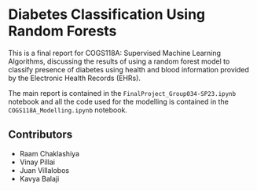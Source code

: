 # Diabetes Classification Using Random Forests
This is a final report for COGS118A: Supervised Machine Learning Algorithms, discussing the results of using a random forest model to classify presence of diabetes using health and blood information provided by the Electronic Health Records (EHRs). 

The main report is contained in the `FinalProject_Group034-SP23.ipynb` notebook and all the code used for the modelling is contained in the `COGS118A_Modelling.ipynb` notebook.


## Contributors
- Raam Chaklashiya
- Vinay Pillai
- Juan Villalobos
- Kavya Balaji
